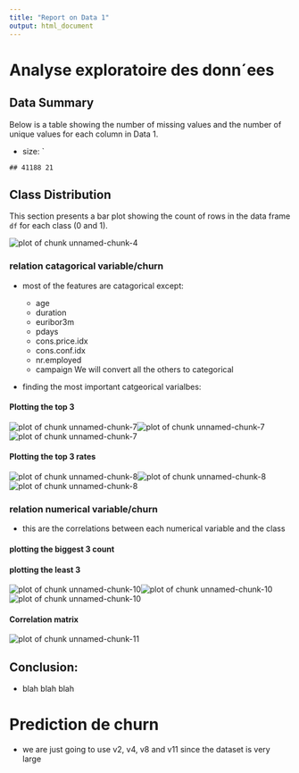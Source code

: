 ```yaml
---
title: "Report on Data 1"
output: html_document
---
```




# Analyse exploratoire des donn´ees
## Data Summary

Below is a table showing the number of missing values and the number of unique values for each column in Data 1.
- size: `

```
## 41188 21
```

<!--html_preserve--><div class="datatables html-widget html-widget-output shiny-report-size html-fill-item-overflow-hidden html-fill-item" id="out7b3be2aa5584c11d" style="width:100%;height:auto;"></div><!--/html_preserve-->
## Class Distribution

This section presents a bar plot showing the count of rows in the data frame `df` for each class (0 and 1).

![plot of chunk unnamed-chunk-4](figure/unnamed-chunk-4-1.png)
### relation catagorical variable/churn 
- most of the features are catagorical except:
  - age
  - duration 
  - euribor3m
  - pdays 
  - cons.price.idx
  - cons.conf.idx
  - nr.employed
  - campaign
We will convert all the others to categorical

- finding the most important catgeorical varialbes:
<!--html_preserve--><div class="datatables html-widget html-widget-output shiny-report-size html-fill-item-overflow-hidden html-fill-item" id="outb0668aca65c60b26" style="width:100%;height:auto;"></div><!--/html_preserve-->

#### Plotting the top 3 
![plot of chunk unnamed-chunk-7](figure/unnamed-chunk-7-1.png)![plot of chunk unnamed-chunk-7](figure/unnamed-chunk-7-2.png)![plot of chunk unnamed-chunk-7](figure/unnamed-chunk-7-3.png)
#### Plotting the top 3 rates 
![plot of chunk unnamed-chunk-8](figure/unnamed-chunk-8-1.png)![plot of chunk unnamed-chunk-8](figure/unnamed-chunk-8-2.png)![plot of chunk unnamed-chunk-8](figure/unnamed-chunk-8-3.png)

### relation numerical variable/churn 
- this are the correlations between each numerical variable and the class
<!--html_preserve--><div class="datatables html-widget html-widget-output shiny-report-size html-fill-item-overflow-hidden html-fill-item" id="out8ed05c2edb2c4175" style="width:100%;height:auto;"></div><!--/html_preserve-->
#### plotting the biggest 3 count
#### plotting the least 3 
![plot of chunk unnamed-chunk-10](figure/unnamed-chunk-10-1.png)![plot of chunk unnamed-chunk-10](figure/unnamed-chunk-10-2.png)![plot of chunk unnamed-chunk-10](figure/unnamed-chunk-10-3.png)
#### Correlation matrix
![plot of chunk unnamed-chunk-11](figure/unnamed-chunk-11-1.png)
## Conclusion:
- blah blah blah
# Prediction de churn
- we are just going to use v2, v4, v8 and v11 since the dataset is very large
